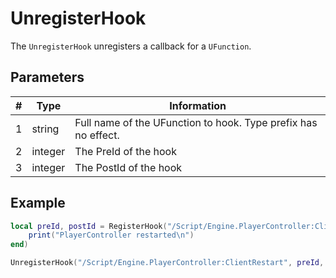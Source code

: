 # UnregisterHook

The `UnregisterHook` unregisters a callback for a `UFunction`.

## Parameters

| # | Type     | Information |
|---|----------|-------------|
| 1 | string   | Full name of the UFunction to hook. Type prefix has no effect. |
| 2 | integer  | The PreId of the hook |
| 3 | integer  | The PostId of the hook |

## Example
```lua
local preId, postId = RegisterHook("/Script/Engine.PlayerController:ClientRestart", function()
    print("PlayerController restarted\n")
end)

UnregisterHook("/Script/Engine.PlayerController:ClientRestart", preId, postId)
```